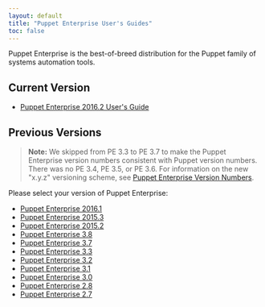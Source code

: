 ```yaml
---
layout: default
title: "Puppet Enterprise User's Guides"
toc: false
---
```


Puppet Enterprise is the best-of-breed distribution for the Puppet family of systems automation tools.

Current Version
-----

* [Puppet Enterprise 2016.2 User's Guide](./2016.2)

Previous Versions
-----

> **Note:** We skipped from PE 3.3 to PE 3.7 to make the Puppet Enterprise version numbers consistent with Puppet version numbers. There was no PE 3.4, PE 3.5, or PE 3.6. For information on the new "x.y.z" versioning scheme, see [Puppet Enterprise Version Numbers](/pe/latest/pe_versioning.html).

Please select your version of Puppet Enterprise:

* [Puppet Enterprise 2016.1](./2016.1)
* [Puppet Enterprise 2015.3](./2015.3)
* [Puppet Enterprise 2015.2](./2015.2)
* [Puppet Enterprise 3.8](./3.8)
* [Puppet Enterprise 3.7](./3.7)
* [Puppet Enterprise 3.3](./3.3)
* [Puppet Enterprise 3.2](./3.2)
* [Puppet Enterprise 3.1](./3.1)
* [Puppet Enterprise 3.0](./3.0)
* [Puppet Enterprise 2.8](./2.8)
* [Puppet Enterprise 2.7](./2.7)

